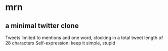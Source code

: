 # mrn
## a minimal twitter clone
Tweets limited to mentions and one word, clocking in a total tweet
length of 28 characters
Self-expression: keep it simple, stupid
